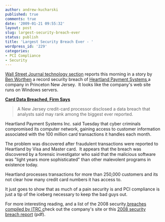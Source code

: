 ```yaml
---
author: andrew-kucharski
published: true
comments: true
date: '2009-01-21 09:55:32'
layout: post
slug: largest-security-breach-ever
status: publish
title: 'Largest Security Breach Ever - '
wordpress_id: '229'
categories:
- PCI Compliance
- Security
---
```


[Wall Street Journal technology section](http://online.wsj.com/public/page/news-tech-technology.html) reports this morning in a story by [Ben Worthen](http://www.linkedin.com/in/benworthen) a record security breach of [Heartland Payment Systems ](http://www.heartlandpaymentsystems.com/)a company in Princeton New Jersey.  It looks like the company's web site runs on Windows servers.

**[Card Data Breached, Firm Says](http://online.wsj.com/article/SB123249174099899837.html)**

> A New Jersey credit-card processor disclosed a data breach that analysts said may rank among the biggest ever reported.

Heartland Payment Systems Inc. said Tuesday that cyber criminals compromised its computer network, gaining access to customer information associated with the 100 million card transactions it handles each month.

The problem was discovered after fraudulent transactions were reported to Heartland by Visa and Master card.  It appears that the breach was discovered by a forensic investigator who said that the malicious software was "light years more sophisticated" than other malevolent programs in existence today.

Heartland processes transactions for more than 250,000 customers and its not clear how many credit card numbers it has access to.

It just goes to show that as much of a pain security is and PCI compliance is just a tip of the iceberg necessary to keep the bad guys out.

For more interesting reading, and a list of the 2008 security[ breaches compiled by ITRC c](http://www.idtheftcenter.org/artman2/publish/lib_survey/ITRC_2008_Breach_List.shtml)heck out the company's site or this [2008 security breach report](http://www.idtheftcenter.org/BreachPDF/ITRC_Breach_Report_2008_final.pdf) (pdf).
